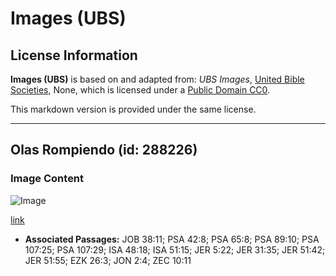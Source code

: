 # Images (UBS)

## License Information

**Images (UBS)** is based on and adapted from: _UBS Images_, [United Bible Societies](https://unitedbiblesocieties.org/), None, which is licensed under a [Public Domain CC0](https://creativecommons.org/public-domain/cc0/).

This markdown version is provided under the same license.



--------------------------------

## Olas Rompiendo (id: 288226)

### Image Content

![Image](https://cdn.aquifer.bible/aquifer-content/resources/Media/WEB-0088_breaking_waves.jpg)

[link](https://cdn.aquifer.bible/aquifer-content/resources/Media/WEB-0088_breaking_waves.jpg)

* **Associated Passages:** JOB 38:11; PSA 42:8; PSA 65:8; PSA 89:10; PSA 107:25; PSA 107:29; ISA 48:18; ISA 51:15; JER 5:22; JER 31:35; JER 51:42; JER 51:55; EZK 26:3; JON 2:4; ZEC 10:11

